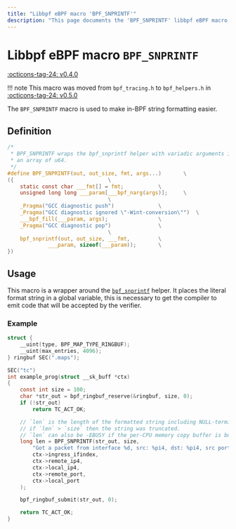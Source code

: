 ```yaml
---
title: "Libbpf eBPF macro 'BPF_SNPRINTF'"
description: "This page documents the 'BPF_SNPRINTF' libbpf eBPF macro, including its definition, usage, and examples."
---
```

# Libbpf eBPF macro `BPF_SNPRINTF`

[:octicons-tag-24: v0.4.0](https://github.com/libbpf/libbpf/releases/tag/v0.4.0)

!!! note
    This macro was moved from `bpf_tracing.h` to `bpf_helpers.h` in [:octicons-tag-24: v0.5.0](https://github.com/libbpf/libbpf/releases/tag/v0.5.0)

The `BPF_SNPRINTF` macro is used to make in-BPF string formatting easier.

## Definition

```c
/*
 * BPF_SNPRINTF wraps the bpf_snprintf helper with variadic arguments instead of
 * an array of u64.
 */
#define BPF_SNPRINTF(out, out_size, fmt, args...)		\
({								\
	static const char ___fmt[] = fmt;			\
	unsigned long long ___param[___bpf_narg(args)];		\
								\
	_Pragma("GCC diagnostic push")				\
	_Pragma("GCC diagnostic ignored \"-Wint-conversion\"")	\
	___bpf_fill(___param, args);				\
	_Pragma("GCC diagnostic pop")				\
								\
	bpf_snprintf(out, out_size, ___fmt,			\
		     ___param, sizeof(___param));		\
})
```

## Usage

This macro is a wrapper around the [`bpf_snprintf`](../../../linux/helper-function/bpf_snprintf.md) helper. It places the literal format string in a global variable, this is necessary to get the compiler to emit code that will be accepted by the verifier.

### Example
```c hl_lines="17"
struct {
	__uint(type, BPF_MAP_TYPE_RINGBUF);
	__uint(max_entries, 4096);
} ringbuf SEC(".maps");

SEC("tc")
int example_prog(struct __sk_buff *ctx)
{
    const int size = 100;
    char *str_out = bpf_ringbuf_reserve(&ringbuf, size, 0);
    if (!str_out)
        return TC_ACT_OK;

    // `len` is the length of the formatted string including NULL-termination char.
    // if `len` > `size` then the string was truncated.
    // `len` can also be -EBUSY if the per-CPU memory copy buffer is busy.
    long len = BPF_SNPRINTF(str_out, size,
        "Got a packet from interface %d, src: %pi4, dst: %pi4, src port: %d, dst port: %d\\n", 
        ctx->ingress_ifindex, 
        ctx->remote_ip4, 
        ctx->local_ip4,
        ctx->remote_port,
        ctx->local_port
    );

    bpf_ringbuf_submit(str_out, 0);

    return TC_ACT_OK;
}
```
